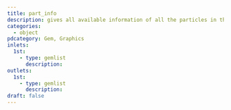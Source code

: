 ```yaml
---
title: part_info
description: gives all available information of all the particles in the system
categories:
  - object
pdcategory: Gem, Graphics
inlets:
  1st:
    - type: gemlist
      description:
outlets:
  1st:
    - type: gemlist
      description:
draft: false
---
```

